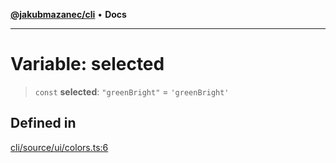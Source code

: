 [**@jakubmazanec/cli**](../../../README.md) • **Docs**

---

# Variable: selected

> `const` **selected**: `"greenBright"` = `'greenBright'`

## Defined in

[cli/source/ui/colors.ts:6](https://github.com/jakubmazanec/tools/blob/863f04cbbb9368fd023f0309084819aa9247d808/packages/cli/source/ui/colors.ts#L6)
